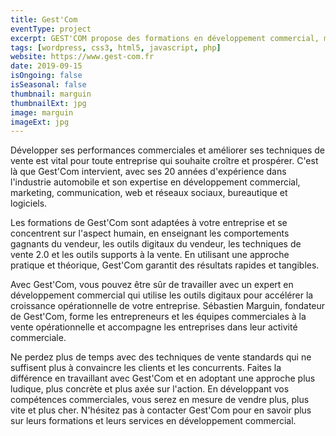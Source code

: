```yaml
---
title: Gest'Com
eventType: project
excerpt: GEST'COM propose des formations en développement commercial, marketing/communication, web/réseaux sociaux, bureautique et logiciels, basées sur une alternance de cours théoriques et d’exercices de mise en situation adaptés à votre entreprise pour des résultats rapides.
tags: [wordpress, css3, html5, javascript, php]
website: https://www.gest-com.fr
date: 2019-09-15
isOngoing: false
isSeasonal: false
thumbnail: marguin
thumbnailExt: jpg
image: marguin
imageExt: jpg
---
```


Développer ses performances commerciales et améliorer ses techniques de vente est vital pour toute entreprise qui souhaite croître et prospérer. C'est là que Gest'Com intervient, avec ses 20 années d'expérience dans l'industrie automobile et son expertise en développement commercial, marketing, communication, web et réseaux sociaux, bureautique et logiciels.

Les formations de Gest'Com sont adaptées à votre entreprise et se concentrent sur l'aspect humain, en enseignant les comportements gagnants du vendeur, les outils digitaux du vendeur, les techniques de vente 2.0 et les outils supports à la vente. En utilisant une approche pratique et théorique, Gest'Com garantit des résultats rapides et tangibles.

Avec Gest'Com, vous pouvez être sûr de travailler avec un expert en développement commercial qui utilise les outils digitaux pour accélérer la croissance opérationnelle de votre entreprise. Sébastien Marguin, fondateur de Gest'Com, forme les entrepreneurs et les équipes commerciales à la vente opérationnelle et accompagne les entreprises dans leur activité commerciale.

Ne perdez plus de temps avec des techniques de vente standards qui ne suffisent plus à convaincre les clients et les concurrents. Faites la différence en travaillant avec Gest'Com et en adoptant une approche plus ludique, plus concrète et plus axée sur l'action. En développant vos compétences commerciales, vous serez en mesure de vendre plus, plus vite et plus cher. N'hésitez pas à contacter Gest'Com pour en savoir plus sur leurs formations et leurs services en développement commercial.
